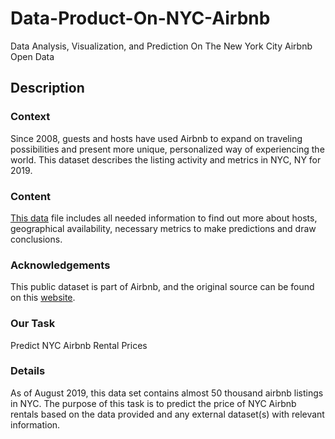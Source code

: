 # Data-Product-On-NYC-Airbnb

Data Analysis, Visualization, and Prediction On The New York City Airbnb Open Data

## Description

### Context
Since 2008, guests and hosts have used Airbnb to expand on traveling possibilities and present more unique, personalized way of experiencing the world. This dataset describes the listing activity and metrics in NYC, NY for 2019.

### Content
[This data](https://www.kaggle.com/dgomonov/new-york-city-airbnb-open-data) file includes all needed information to find out more about hosts, geographical availability, necessary metrics to make predictions and draw conclusions.

### Acknowledgements
This public dataset is part of Airbnb, and the original source can be found on this [website](http://insideairbnb.com/).

### Our Task
Predict NYC Airbnb Rental Prices

### Details 
As of August 2019, this data set contains almost 50 thousand airbnb listings in NYC. The purpose of this task is to predict the price of NYC Airbnb rentals based on the data provided and any external dataset(s) with relevant information.
